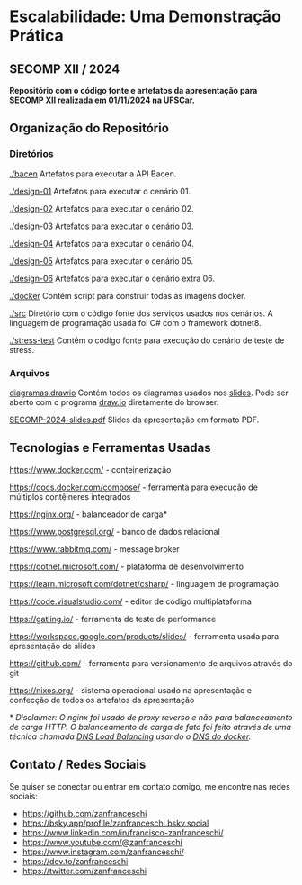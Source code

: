 # Escalabilidade: Uma Demonstração Prática
## SECOMP XII / 2024

**Repositório com o código fonte e artefatos da apresentação para SECOMP XII realizada em 01/11/2024 na UFSCar.**

## Organização do Repositório

### Diretórios

[./bacen](./bacen)
Artefatos para executar a API Bacen.

[./design-01](./design-01)
Artefatos para executar o cenário 01.

[./design-02](./design-02)
Artefatos para executar o cenário 02.

[./design-03](./design-03)
Artefatos para executar o cenário 03.

[./design-04](./design-04)
Artefatos para executar o cenário 04.

[./design-05](./design-05)
Artefatos para executar o cenário 05.

[./design-06](./design-06)
Artefatos para executar o cenário extra 06.

[./docker](./docker)
Contém script para construir todas as imagens docker.

[./src](./src)
Diretório com o código fonte dos serviços usados nos cenários. A linguagem de programação usada foi C# com o framework dotnet8.

[./stress-test](./stress-test)
Contém o código fonte para execução do cenário de teste de stress.

### Arquivos

[diagramas.drawio](./diagramas.drawio)
Contém todos os diagramas usados nos [slides](./SECOMP-2024-slides.pdf). Pode ser aberto com o programa [draw.io](https://app.diagrams.net/) diretamente do browser.

[SECOMP-2024-slides.pdf](./SECOMP-2024-slides.pdf)
Slides da apresentação em formato PDF.

## Tecnologias e Ferramentas Usadas

https://www.docker.com/ - conteinerização

https://docs.docker.com/compose/ - ferramenta para execução de múltiplos contêineres integrados

https://nginx.org/ - balanceador de carga*

https://www.postgresql.org/ - banco de dados relacional

https://www.rabbitmq.com/ - message broker

https://dotnet.microsoft.com/ - plataforma de desenvolvimento

https://learn.microsoft.com/dotnet/csharp/ - linguagem de programação

https://code.visualstudio.com/ - editor de código multiplataforma

https://gatling.io/ - ferramenta de teste de performance

https://workspace.google.com/products/slides/ - ferramenta usada para apresentação de slides

https://github.com/ - ferramenta para versionamento de arquivos através do git

https://nixos.org/ - sistema operacional usado na apresentação e confecção de todos os artefatos da apresentação


\* *Disclaimer: O nginx foi usado de proxy reverso e não para balanceamento de carga HTTP. O balanceamento de carga de fato foi feito através de uma técnica chamada [DNS Load Balancing](https://www.cloudflare.com/pt-br/learning/performance/what-is-dns-load-balancing/) usando o [DNS do docker](https://docs.docker.com/engine/network/#dns-services).*


## Contato / Redes Sociais

Se quiser se conectar ou entrar em contato comigo, me encontre nas redes sociais:

- https://github.com/zanfranceschi
- https://bsky.app/profile/zanfranceschi.bsky.social
- https://www.linkedin.com/in/francisco-zanfranceschi/
- https://www.youtube.com/@zanfranceschi
- https://www.instagram.com/zanfranceschi/
- https://dev.to/zanfranceschi
- https://twitter.com/zanfranceschi
